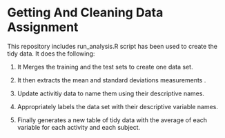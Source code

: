 # Getting And Cleaning Data Assignment

This repository includes run_analysis.R script has been used to create the tidy data. It does the following:

1. It Merges the training and the test sets to create one data set.

2. It then extracts the mean and standard deviations measurements .

3. Update activitiy data to name them using their descriptive names.

4. Appropriately labels the data set with their descriptive variable names.

5. Finally generates a new table of tidy data with the average of each variable for each activity and each subject.
